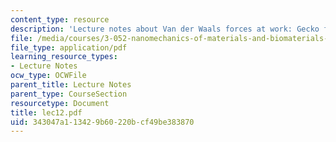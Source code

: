 ```yaml
---
content_type: resource
description: 'Lecture notes about Van der Waals forces at work: Gecko feet adhesion.'
file: /media/courses/3-052-nanomechanics-of-materials-and-biomaterials-spring-2007/343047a113429b60220bcf49be383870_lec12.pdf
file_type: application/pdf
learning_resource_types:
- Lecture Notes
ocw_type: OCWFile
parent_title: Lecture Notes
parent_type: CourseSection
resourcetype: Document
title: lec12.pdf
uid: 343047a1-1342-9b60-220b-cf49be383870
---
```

